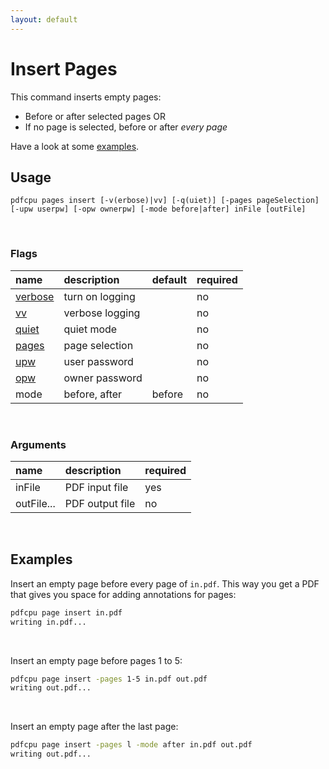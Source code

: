 ```yaml
---
layout: default
---
```


# Insert Pages

This command inserts empty pages:

- Before or after selected pages OR
- If no page is selected, before or after *every page*

Have a look at some [examples](#examples).

## Usage

```
pdfcpu pages insert [-v(erbose)|vv] [-q(uiet)] [-pages pageSelection] [-upw userpw] [-opw ownerpw] [-mode before|after] inFile [outFile]
```

<br>

### Flags

| name                                          | description     | default | required 
|:----------------------------------------------|:----------------|:--------|:--------
| [verbose](../getting_started/common_flags.md) | turn on logging |         | no
| [vv](../getting_started/common_flags.md)      | verbose logging |         | no
| [quiet](../getting_started/common_flags.md)   | quiet mode      |         | no
| [pages](../getting_started/page_selection)    | page selection  |         | no
| [upw](../getting_started/common_flags.md)     | user password   |         | no
| [opw](../getting_started/common_flags.md)     | owner password  |         | no
| mode                                          | before, after   | before  | no

<br>

### Arguments

| name         | description         | required
|:-------------|:--------------------|:--------
| inFile       | PDF input file      | yes
| outFile...   | PDF output file     | no

<br>

## Examples

Insert an empty page before every page of `in.pdf`. This way you get a PDF that gives you space for adding annotations for pages:

```sh
pdfcpu page insert in.pdf
writing in.pdf...
```

<br>

Insert an empty page before pages 1 to 5:

```sh
pdfcpu page insert -pages 1-5 in.pdf out.pdf
writing out.pdf...
```

<br>

Insert an empty page after the last page:

```sh
pdfcpu page insert -pages l -mode after in.pdf out.pdf
writing out.pdf...
```
